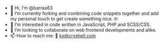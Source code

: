 - 👋 Hi, I’m @barrax63
- 👀 I’m currently forking and combining code snippets together and add my personal touch to get create something nice. 🤓
- 🌱 I’m interested in code written in JavaScript, PHP and SCSS/CSS.
- 💞️ I’m looking to collaborate on web frontend developments and alike.
- 📫 How to reach me: 📧 kx@cryshell.com

<!---
barrax63/barrax63 is a ✨ special ✨ repository because its `README.md` (this file) appears on your GitHub profile.
You can click the Preview link to take a look at your changes.
--->
